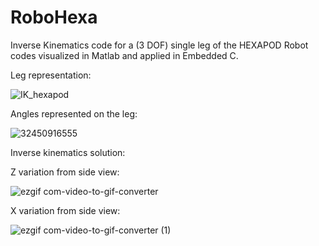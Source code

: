 # RoboHexa
Inverse Kinematics code for a (3 DOF) single leg of the HEXAPOD Robot codes visualized in Matlab and applied in Embedded C.


Leg representation:

![IK_hexapod](https://github.com/Muhyildiz/RoboHexa/assets/111732669/077db2f9-abf7-4222-a461-3f97007f5518)

Angles represented on the leg: 

![32450916555](https://github.com/Muhyildiz/RoboHexa/assets/111732669/80455d0e-63e4-475a-a5c0-6799596fbb1a)

Inverse kinematics solution: 

Z variation from side view:

![ezgif com-video-to-gif-converter](https://github.com/Muhyildiz/RoboHexa/assets/111732669/bcaabf24-6c8a-4235-b3e0-2dfe03125fba)


X variation from side view:

![ezgif com-video-to-gif-converter (1)](https://github.com/Muhyildiz/RoboHexa/assets/111732669/bae09e8b-838e-40ce-a8f2-1ae57508e837)
